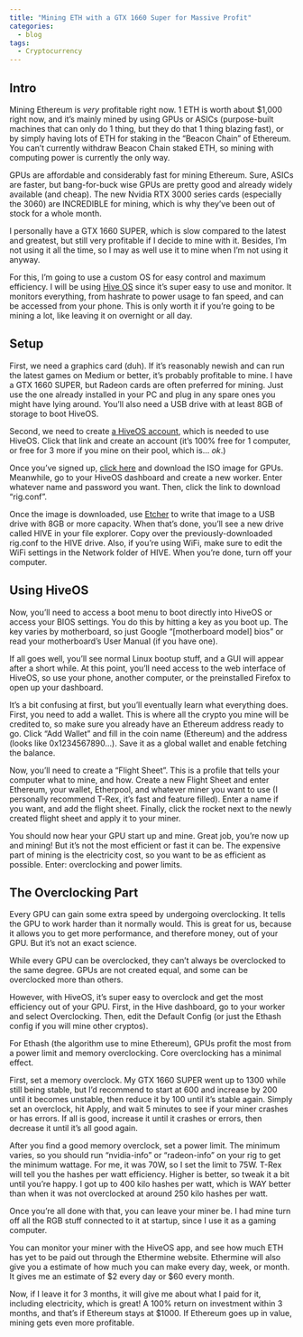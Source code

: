 ```yaml
---
title: "Mining ETH with a GTX 1660 Super for Massive Profit"
categories:
  - blog
tags:
  - Cryptocurrency
---
```

## Intro

Mining Ethereum is _very_ profitable right now. 1 ETH is worth about $1,000 right now, and it’s mainly mined by using GPUs or ASICs (purpose-built machines that can only do 1 thing, but they do that 1 thing blazing fast), or by simply having lots of ETH for staking in the “Beacon Chain” of Ethereum. You can’t currently withdraw Beacon Chain staked ETH, so mining with computing power is currently the only way.

GPUs are affordable and considerably fast for mining Ethereum. Sure, ASICs are faster, but bang-for-buck wise GPUs are pretty good and already widely available (and cheap). The new Nvidia RTX 3000 series cards (especially the 3060) are INCREDIBLE for mining, which is why they’ve been out of stock for a whole month.

I personally have a GTX 1660 SUPER, which is slow compared to the latest and greatest, but still very profitable if I decide to mine with it. Besides, I’m not using it all the time, so I may as well use it to mine when I’m not using it anyway.

For this, I’m going to use a custom OS for easy control and maximum efficiency. I will be using [Hive OS](https://hiveos.farm?ref=263127) since it’s super easy to use and monitor. It monitors everything, from hashrate to power usage to fan speed, and can be accessed from your phone. This is only worth it if you’re going to be mining a lot, like leaving it on overnight or all day.

## Setup

First, we need a graphics card (duh). If it’s reasonably newish and can run the latest games on Medium or better, it’s probably profitable to mine. I have a GTX 1660 SUPER, but Radeon cards are often preferred for mining. Just use the one already installed in your PC and plug in any spare ones you might have lying around. You’ll also need a USB drive with at least 8GB of storage to boot HiveOS.

Second, we need to create [a HiveOS account](https://hiveos.farm?ref=263127), which is needed to use HiveOS. Click that link and create an account (it’s 100% free for 1 computer, or free for 3 more if you mine on their pool, which is... _ok_.)

Once you’ve signed up, [click here](https://hiveos.farm/install/) and download the ISO image for GPUs. Meanwhile, go to your HiveOS dashboard and create a new worker. Enter whatever name and password you want. Then, click the link to download “rig.conf”.

Once the image is downloaded, use [Etcher](etcher.io) to write that image to a USB drive with 8GB or more capacity. When that’s done, you’ll see a new drive called HIVE in your file explorer. Copy over the previously-downloaded rig.conf to the HIVE drive. Also, if you’re using WiFi, make sure to edit the WiFi settings in the Network folder of HIVE. When you’re done, turn off your computer.

## Using HiveOS

Now, you’ll need to access a boot menu to boot directly into HiveOS or access your BIOS settings. You do this by hitting a key as you boot up. The key varies by motherboard, so just Google “[motherboard model] bios” or read your motherboard’s User Manual (if you have one).

If all goes well, you’ll see normal Linux bootup stuff, and a GUI will appear after a short while. At this point, you’ll need access to the web interface of HiveOS, so use your phone, another computer, or the preinstalled Firefox to open up your dashboard.

It’s a bit confusing at first, but you’ll eventually learn what everything does. First, you need to add a wallet. This is where all the crypto you mine will be credited to, so make sure you already have an Ethereum address ready to go. Click “Add Wallet” and fill in the coin name (Ethereum) and the address (looks like 0x1234567890...). Save it as a global wallet and enable fetching the balance.

Now, you’ll need to create a “Flight Sheet”. This is a profile that tells your computer what to mine, and how. Create a new Flight Sheet and enter Ethereum, your wallet, Etherpool, and whatever miner you want to use (I personally recommend T-Rex, it’s fast and feature filled). Enter a name if you want, and add the flight sheet. Finally, click the rocket next to the newly created flight sheet and apply it to your miner.

You should now hear your GPU start up and mine. Great job, you’re now up and mining! But it’s not the most efficient or fast it can be. The expensive part of mining is the electricity cost, so you want to be as efficient as possible. Enter: overclocking and power limits.

## The Overclocking Part

Every GPU can gain some extra speed by undergoing overclocking. It tells the GPU to  work harder than it normally would. This is great for us, because it allows you to get more performance, and therefore money, out of your GPU. But it’s not an exact science.

While every GPU can be overclocked, they can’t always be overclocked to the same degree. GPUs are not created equal, and some can be overclocked more than others.

However, with HiveOS, it’s super easy to overclock and get the most efficiency out of your GPU. First, in the Hive dashboard, go to your worker and select Overclocking. Then, edit the Default Config (or just the Ethash config if you will mine other cryptos).

For Ethash (the algorithm use to mine Ethereum), GPUs profit the most from a power limit and memory overclocking. Core overclocking has a minimal effect.

First, set a memory overclock. My GTX 1660 SUPER went up to 1300 while still being stable, but I’d recommend to start at 600 and increase by 200 until it becomes unstable, then reduce it by 100 until it’s stable again. Simply set an overclock, hit Apply, and wait 5 minutes to see if your miner crashes or has errors. If all is good, increase it until it crashes or errors, then decrease it until it’s all good again.

After you find a good memory overclock, set a power limit. The minimum varies, so you should run “nvidia-info” or “radeon-info” on your rig to get the minimum wattage. For me, it was 70W, so I set the limit to 75W. T-Rex will tell you the hashes per watt efficiency. Higher is better, so tweak it a bit until you’re happy. I got up to 400 kilo hashes per watt, which is WAY better than when it was not overclocked at around 250 kilo hashes per watt.

Once you’re all done with that, you can leave your miner be. I had mine turn off all the RGB stuff connected to it at startup, since I use it as a gaming computer.

You can monitor your miner with the HiveOS app, and see how much ETH has yet to be paid out through the Ethermine website. Ethermine will also give you a estimate of how much you can make every day, week, or month. It gives me an estimate of $2 every day or $60 every month.

Now, if I leave it for 3 months, it will give me about what I paid for it, including electricity, which is great! A 100% return on investment within 3 months, and that’s if Ethereum stays at $1000. If Ethereum goes up in value, mining gets even more profitable.
